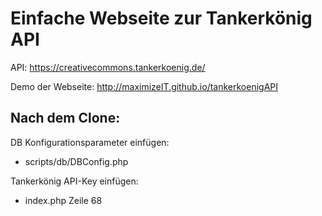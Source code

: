 # Einfache Webseite zur Tankerkönig API
API: https://creativecommons.tankerkoenig.de/

Demo der Webseite: http://maximizeIT.github.io/tankerkoenigAPI

## Nach dem Clone:
DB Konfigurationsparameter einfügen:
- scripts/db/DBConfig.php

Tankerkönig API-Key einfügen:
- index.php Zeile 68
